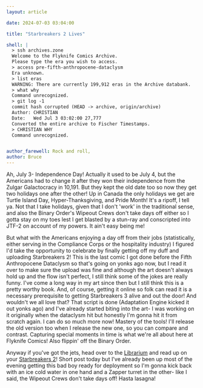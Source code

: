 ```yaml
---
layout: article

date: 2024-07-03 03:04:00 

title: "Starbreakers 2 Lives"

shell: |
  > ssh archives.zone
  Welcome to the Flyknife Comics Archive.
  Please type the era you wish to access.
  > access pre-fifth-anthropocene-dataclysm
  Era unknown.
  > list eras
  WARNING: There are currently 199,912 eras in the Archive databank.
  > what why
  Command unrecognized.
  > git log -1
  commit hash corrupted (HEAD -> archive, origin/archive)
  Author: CHRISTIAN
  Date:   Wed Jul 3 03:02:00 27,777 
  Converted the entire archive to Fischer Timestamps.
  > CHRISTIAN WHY
  Command unrecognized.


author_farewell: Rock and roll,
author: Bruce
---
```


Ah, July 3- Independence Day! Actually it used to be July 4, but the Americans had to change it after they won their independence from the Zulgar Galactocracy in 10,191. But they kept the old date too so now they get two holidays one after the other! Up in Canada the only holidays we get are Turtle Island Day, Hyper-Thanksgiving, and Pride Month! It's a ripoff, I tell ya. Not that I take holidays, given that I don't 'work' in the traditional sense, and also the Binary Order's Wipeout Crews don't take days off either so I gotta stay on my toes lest I get blasted by a stun-ray and conscripted into JTF-2 on account of my powers. It ain't easy being me! 

But what with the Americans enjoying a day off from their jobs (statistically, either serving in the Compliance Corps or the hospitality industry) I figured I'd take the opportunity to celebrate by finally getting off my duff and uploading Starbreakers 2! This is the last comic I got done before the Fifth Anthropocene Dataclysm so that's going on yonks ago now, but I read it over to make sure the upload was fine and although the art doesn't always hold up and the flow isn't perfect, I still think some of the jokes are really funny. I've come a long way in my art since then but I still think this is a pretty worthy book. And, of course, getting it online so folk can read it is a necessary prerequisite to getting Starbreakers 3 alive and out the door! And wouldn't we all love that? That script is done (Adaptation Engine kicked it out yonks ago) and I've already started biting into the art- I was working on it originally when the dataclysm hit but honestly I'm gonna hit it from scratch again. I can do so much more now! Mastery of the tools! I'll release the old version too when I release the new one, so you can compare and contrast. Capturing special moments in time is what we're all about here at Flyknife Comics! Also flippin' off the Binary Order. 

Anyway if you've got the jets, head over to the [Librarium](/librarium/) and read up on your [Starbreakers 2](/gallery/starbreakers2/)! Short post today but I've already been up most of the evening getting this bad boy ready for deployment so I'm gonna kick back with an ice cold water in one hand and a Zapper turret in the other- like I said, the Wipeout Crews don't take days off! Hasta lasagna! 


